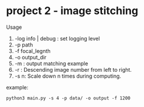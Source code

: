 # project 2 - image stitching

Usage

1. -log info | debug : set logging level
2. -p path
3. -f focal_legnth
4. -o output_dir
5. -m : output matching example
6. -r : Descending image number from left to right.
7. -s n: Scale down n times during computing.

example:

`
python3 main.py -s 4 -p data/ -o output -f 1200
`